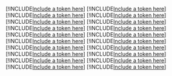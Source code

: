 [!INCLUDE[Include a token here](refs1542070696164/r1.md)]
[!INCLUDE[Include a token here](refs1542070696164/r2.md)]
[!INCLUDE[Include a token here](refs1542070696164/r3.md)]
[!INCLUDE[Include a token here](refs1542070696164/r4.md)]
[!INCLUDE[Include a token here](refs1542070696164/r5.md)]
[!INCLUDE[Include a token here](refs1542070696164/r6.md)]
[!INCLUDE[Include a token here](refs1542070696164/r7.md)]
[!INCLUDE[Include a token here](refs1542070696164/r8.md)]
[!INCLUDE[Include a token here](refs1542070696164/r9.md)]
[!INCLUDE[Include a token here](refs1542070696164/r10.md)]
[!INCLUDE[Include a token here](refs1542070696164/r11.md)]
[!INCLUDE[Include a token here](refs1542070696164/r12.md)]
[!INCLUDE[Include a token here](refs1542070696164/r13.md)]
[!INCLUDE[Include a token here](refs1542070696164/r14.md)]
[!INCLUDE[Include a token here](refs1542070696164/r15.md)]
[!INCLUDE[Include a token here](refs1542070696164/r16.md)]
[!INCLUDE[Include a token here](refs1542070696164/r17.md)]
[!INCLUDE[Include a token here](refs1542070696164/r18.md)]
[!INCLUDE[Include a token here](refs1542070696164/r19.md)]
[!INCLUDE[Include a token here](refs1542070696164/r20.md)]